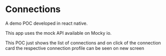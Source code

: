 # Connections

A demo POC developed in react native. 

This app uses the mock API available on Mocky io.

This POC just shows the list of connections and on click of the connection card the respective connection profile can be seen on new screen

